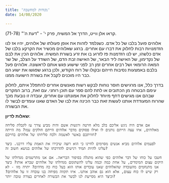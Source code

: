 ```yaml
---
title: 'נקודות למחשבה'
date: 14/08/2020

---
```


קראו אלן ווייט, הדרך אל המשיח, פרק י' - "דעת ה'" (71-78).

אלוהים פועל בלבו של כל אדם. כשנלמד לזהות את אופן פעולתו של אלוהים, יהיו אז לנו הזדמנויות רבות לחלוק את דברו עם אחרים. ברגע שאלוהים מכשיר את הקרקע בלבו של אדם כלשהו, יש לנו הזדמנות פז לזרוע בו את זרע בשורת המשיח. אלוהים הכין את לבם של נקדימון, של האישה ליד הבאר, של האישה זבת הדם, של השודד על הצלב, של שר המאה הרומאי ושל רבים אחרים זמן רב לפני שישוע פגש אותם לראשונה. אלוהים פעל בלבם באמצעות נסיבות חייהם ובקולו של רוח הקודש, ולכן ברגע שפגשו את ישוע הם כבר היו מוכנים לקבל את בשורת הישועה ממנו.

בדרך כלל, אנו מרגישים חוסר נוחות לבקש רשות מאנשים אחרים להתפלל איתם, לחלוק עימם הבטחה מן הכתובים או לתת להם ספר עם תוכן רוחני. עם זאת, ברוב המקרים שבהם אנו מגישים דחף מיוחד לחלוק את אמונתנו עם אחרים, עובדה זו נובעת מכך שהרוח המעודדת אותנו לעשות זאת כבר הכינה את לבו של האדם שאנו עומדים לבשר לו את הבשורה.

**שאלות לדיון**:

`אם אדם היה ניגש אליכם בלב מלא חרטה ורגשות אשם והיה מביע צורך עז לקבלת סליחה מאלוהים, איזו עצה הייתם נותנים לו ואילו פסוקים מדבר אלוהים הייתם חולקים עמו? מה הייתה חוויתכם באשר לאשמה ולכח סליחתו של אלוהים בחייכם?`

`לפעמים אלוהים מביא אנשים מסוימים לחיינו כי הוא רוצה שיכירו את האמת עליו דרכנו. כיצד עלינו להיות תמיד רגישים להדרכתו של אלוהים בנושא חשוב זה?`

`חשבו על כוחו של דבר אלוהים כפי שהוא מתגלה בסיפור הבריאה. אם אנו מתרשמים מגדולתו של היקום עצום המימדים, על אחת כמה וכמה עלינו להשתומם מגדולתו של אלוהים שברא אותו? כיצד אנו מתנחמים מהעובדה שהאלוהים שאנו עובדים אותו הוא בעל כוח כה מדהים? יתרה מזו - לא רק שיש לו כוח עצום, אלא הוא גם אוהב אותנו. איזו תקווה מפיחה בנו עובדה זו על אלוהים? וכיצד היא מסייעת לנו לבשר את הבשורה לאחרים בצורה טובה יותר?`